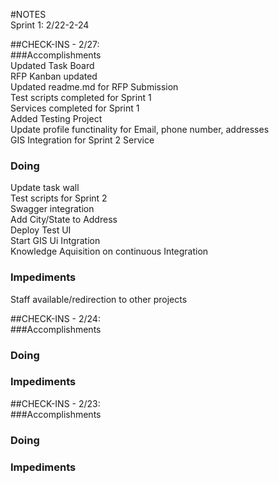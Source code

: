 #NOTES  
Sprint 1: 2/22-2-24

##CHECK-INS - 2/27:  
###Accomplishments  
Updated Task Board  
RFP Kanban updated  
Updated readme.md for RFP Submission  
Test scripts completed for Sprint 1  
Services completed for Sprint 1  
Added Testing Project  
Update profile functinality for Email, phone number, addresses  
GIS Integration for Sprint 2 Service  
### Doing  
Update task wall  
Test scripts for Sprint 2  
Swagger integration  
Add City/State to Address  
Deploy Test UI  
Start GIS Ui Intgration  
Knowledge Aquisition on continuous Integration  
### Impediments
Staff available/redirection to other projects

##CHECK-INS - 2/24:  
###Accomplishments  
### Doing  
### Impediments
##CHECK-INS - 2/23:  
###Accomplishments  
### Doing  
### Impediments
